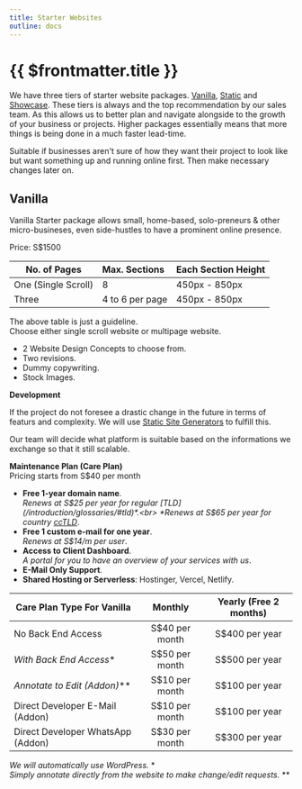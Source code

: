 ```yaml
---
title: Starter Websites
outline: docs
---
```


# {{ $frontmatter.title }} 

We have three tiers of starter website packages. [Vanilla](link), [Static](link) and [Showcase](link).
These tiers is always and the top recommendation by our sales team. As this allows us to better plan and navigate alongside to the growth of your business or projects. Higher packages essentially means that more things is being done in a much faster lead-time.

Suitable if businesses aren't sure of how they want their project to look like but want something up and running online first. Then make necessary changes later on.

## Vanilla

Vanilla Starter package allows small, home-based, solo-preneurs & other micro-busineses, even side-hustles to have a prominent online presence.

Price: S$1500


| No. of Pages        | Max. Sections      |  Each Section Height |
| ------------------- | :-----------	   | :----                |
| One (Single Scroll) | 8                  | 450px - 850px        |
| Three               | 4 to 6 per page    | 450px - 850px        |

The above table is just a guideline.<br>
Choose either single scroll website or multipage website.
	
- 2 Website Design Concepts to choose from.<br>
- Two revisions.<br>
- Dummy copywriting.<br>
- Stock Images.<br>
	
**Development**

If the project do not foresee a drastic change in the future in terms of featurs and complexity. We will use [Static Site Generators](https://jamstack.org/generators/) to fulfill this.

Our team will decide what platform is suitable based on the informations we exchange so that it still scalable.

**Maintenance Plan (Care Plan)**<br>
Pricing starts from S$40 per month

- **Free 1-year domain name**.<br>
*Renews at S$25 per year for regular [TLD](/introduction/glossaries/#tld)*.<br>
*Renews at S$65 per year for country [ccTLD](/introduction/glossaries/#tld)*.
- **Free 1 custom e-mail for one year**.<br>
*Renews at S$14/m per user*.<br>
- **Access to Client Dashboard**.<br>
*A portal for you to have an overview of your services with us*.
- **E-Mail Only Support**.<br>
- **Shared Hosting or Serverless**: Hostinger, Vercel, Netlify.

| **Care Plan Type For Vanilla**       |      Monthly      |  Yearly (Free 2 months) |
| ------------- | :-----------: | :----: |
| No Back End Access    | S$40 per month | S$400 per year |
| *With Back End Access**    | S$50 per month | S$500 per year |
| *Annotate to Edit (Addon)***    | S$10 per month | S$100 per year |
| Direct Developer E-Mail (Addon)    | S$10 per month | S$100 per year |
| Direct Developer WhatsApp (Addon)    | S$30 per month | S$300 per year |

*We will automatically use WordPress.* *<br>
*Simply annotate directly from the website to make change/edit requests.* **